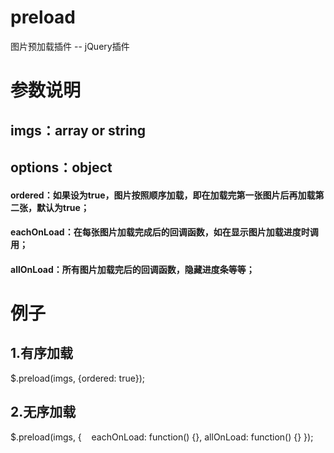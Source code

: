 # preload
图片预加载插件 -- jQuery插件
# 参数说明
## imgs：array or string
## options：object
#### ordered：如果设为true，图片按照顺序加载，即在加载完第一张图片后再加载第二张，默认为true；
#### eachOnLoad：在每张图片加载完成后的回调函数，如在显示图片加载进度时调用；
#### allOnLoad：所有图片加载完后的回调函数，隐藏进度条等等；
# 例子
## 1.有序加载
$.preload(imgs, {ordered: true});
## 2.无序加载
$.preload(imgs, {
    eachOnLoad: function() {},
    allOnLoad: function() {}
});
